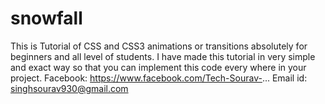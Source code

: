# snowfall
This is Tutorial of CSS and CSS3 animations or transitions absolutely for beginners and all level of students. I have made this tutorial in very simple and exact way  so that you can implement this code every where in your project.  Facebook:  https://www.facebook.com/Tech-Sourav-...  Email id: singhsourav930@gmail.com
